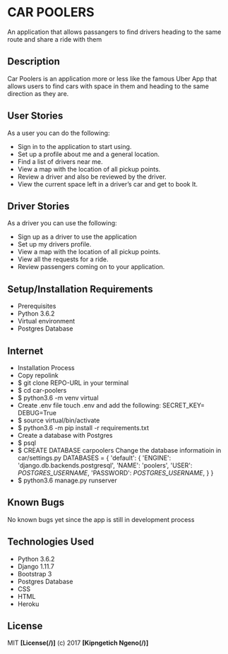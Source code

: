 # CAR POOLERS
An application that allows passangers to find drivers heading to the same route and share a ride with them

## Description
Car Poolers is an application more or less like the famous Uber App that allows users to find cars with space in them and heading to the same direction as they are.

## User Stories 
As a user you can do the following:

* Sign in to the application to start using.
* Set up a profile about me and a general location.
* Find a list of drivers near me.
* View a map with the location of all pickup points.
* Review a driver and also be reviewed by the driver.
* View the current space left in a driver’s car and get to book It.

## Driver Stories
As a driver you can use the following:

* Sign up as a driver to use the application
* Set up my drivers profile.
* View a map with the location of all pickup points.
* View all the requests for a ride.
* Review passengers coming on to your application.

## Setup/Installation Requirements
* Prerequisites
* Python 3.6.2
* Virtual environment
* Postgres Database

## Internet
* Installation Process
* Copy repolink
* $ git clone REPO-URL in your terminal
* $ cd car-poolers
* $ python3.6 -m venv virtual
* Create .env file touch .env and add the following:
    SECRET_KEY=<your secret key>
    DEBUG=True
* $ source virtual/bin/activate
* $ python3.6 -m pip install -r requirements.txt
* Create a database with Postgres 
* $ psql
* $ CREATE DATABASE carpoolers
Change the database informatioin in car/settings.py
    DATABASES = {
        'default': {
            'ENGINE': 'django.db.backends.postgresql',
            'NAME': 'poolers',
            'USER': *POSTGRES_USERNAME*,
            'PASSWORD': *POSTGRES_USERNAME*,
        }
    }
* $ python3.6 manage.py runserver 
## Known Bugs
No known bugs yet since the app is still in development process 

## Technologies Used
* Python 3.6.2
* Django 1.11.7
* Bootstrap 3
* Postgres Database
* CSS
* HTML
* Heroku
## License
MIT **[License(/)]** (c) 2017 **[Kipngetich Ngeno(/)]**

